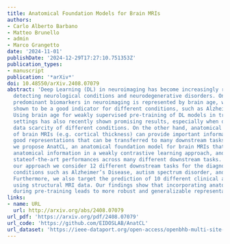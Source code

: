 ```yaml
---
title: Anatomical Foundation Models for Brain MRIs
authors:
- Carlo Alberto Barbano
- Matteo Brunello
- admin
- Marco Grangetto
date: '2024-11-01'
publishDate: '2024-12-29T17:27:10.751353Z'
publication_types:
- manuscript
publication: '*arXiv*'
doi: 10.48550/arXiv.2408.07079
abstract: 'Deep Learning (DL) in neuroimaging has become increasingly relevant for
  detecting neurological conditions and neurodegenerative disorders. One of the most
  predominant biomarkers in neuroimaging is represented by brain age, which has been
  shown to be a good indicator for different conditions, such as Alzheimer’s Disease.
  Using brain age for weakly supervised pre-training of DL models in transfer learning
  settings has also recently shown promising results, especially when dealing with
  data scarcity of different conditions. On the other hand, anatomical information
  of brain MRIs (e.g. cortical thickness) can provide important information for learning
  good representations that can be transferred to many downstream tasks. In this work,
  we propose AnatCL, an anatomical foundation model for brain MRIs that i.) leverages
  anatomical information in a weakly contrastive learning approach, and ii.) achieves
  stateof-the-art performances across many different downstream tasks. To validate
  our approach we consider 12 different downstream tasks for the diagnosis of different
  conditions such as Alzheimer’s Disease, autism spectrum disorder, and schizophrenia.
  Furthermore, we also target the prediction of 10 different clinical assessment scores
  using structural MRI data. Our findings show that incorporating anatomical information
  during pre-training leads to more robust and generalizable representations.'
links:
- name: URL
  url: http://arxiv.org/abs/2408.07079
url_pdf: 'https://arxiv.org/pdf/2408.07079'
url_code: 'https://github.com/EIDOSLAB/AnatCL'
url_dataset: 'https://ieee-dataport.org/open-access/openbhb-multi-site-brain-mri-dataset-age-prediction-and-debiasing'
---
```

